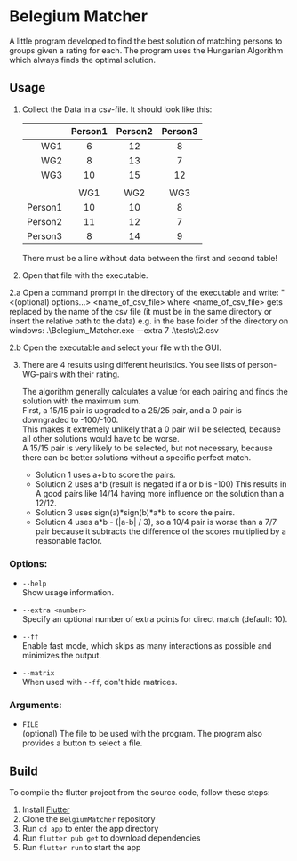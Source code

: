 # Belegium Matcher
A little program developed to find the best solution of matching persons to groups given a rating for each.
The program uses the Hungarian Algorithm which always finds the optimal solution.

## Usage
1. Collect the Data in a csv-file. It should look like this:

    |         | Person1 | Person2 | Person3 |
    | -------:|:-------:|:-------:|:-------:|
    | WG1     | 6       | 12      | 8       |
    | WG2     | 8       | 13      | 7       |
    | WG3     | 10      | 15      | 12      |
    |         |         |         |         |
    |         | WG1     | WG2     | WG3     |
    | Person1 | 10      | 10      | 8       |
    | Person2 | 11      | 12      | 7       |
    | Person3 | 8       | 14      | 9       |

    There must be a line without data between the first and second table!

2. Open that file with the executable.

2.a Open a command prompt in the directory of the executable and write: 
"
<executable> <(optional) options...> <name_of_csv_file>
where <name_of_csv_file> gets replaced by the name of the csv file
(it must be in the same directory or insert the relative path to the data)
e.g. in the base folder of the directory on windows:
.\Belegium_Matcher.exe --extra 7 .\tests\t2.csv

2.b Open the executable and select your file with the GUI.

3. There are 4 results using different heuristics.
    You see lists of person-WG-pairs with their rating.
    
    The algorithm generally calculates a value for each pairing and finds the solution with the maximum sum.\
    First, a 15/15 pair is upgraded to a 25/25 pair, and a 0 pair is downgraded to -100/-100.\
    This makes it extremely unlikely that a 0 pair will be selected, because all other solutions would have to be worse.\
    A 15/15 pair is very likely to be selected, but not necessary, because there can be better solutions without a specific perfect match.

   - Solution 1 uses a+b to score the pairs.
   - Solution 2 uses a\*b (result is negated if a or b is -100) This results in A good pairs like 14/14 having more influence on the solution than a 12/12.
   - Solution 3 uses sign(a)\*sign(b)\*a\*b to score the pairs.
   - Solution 4 uses a\*b - (|a-b| / 3), so a 10/4 pair is worse than a 7/7 pair because it subtracts the difference of the scores multiplied by a reasonable factor.

### Options:
- `--help`  
  Show usage information.
  
- `--extra <number>`  
  Specify an optional number of extra points for direct match (default: 10).
  
- `--ff`  
  Enable fast mode, which skips as many interactions as possible and minimizes the output.
  
- `--matrix`  
  When used with `--ff`, don't hide matrices.

### Arguments:
- `FILE`  
  (optional) The file to be used with the program. The program also provides a button to select a file.

## Build
To compile the flutter project from the source code, follow these steps:

1. Install [Flutter](https://flutter.dev)
2. Clone the `BelgiumMatcher` repository
3. Run `cd app` to enter the app directory
4. Run `flutter pub get` to download dependencies
5. Run `flutter run` to start the app
